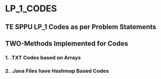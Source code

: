 # LP_1_CODES

## TE SPPU LP_1 Codes as per Problem Statements

## TWO-Methods Implemented for Codes 

### 1. .TXT Codes based on Arrays
### 2. .Java Files have Hashmap Based Codes

